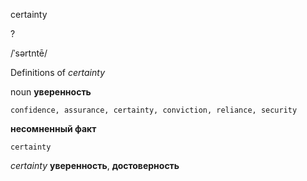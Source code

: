 certainty

?

/ˈsərtntē/

Definitions of _certainty_

noun
**уверенность**

    confidence, assurance, certainty, conviction, reliance, security
**несомненный факт**

    certainty

_certainty_
**уверенность**, **достоверность**